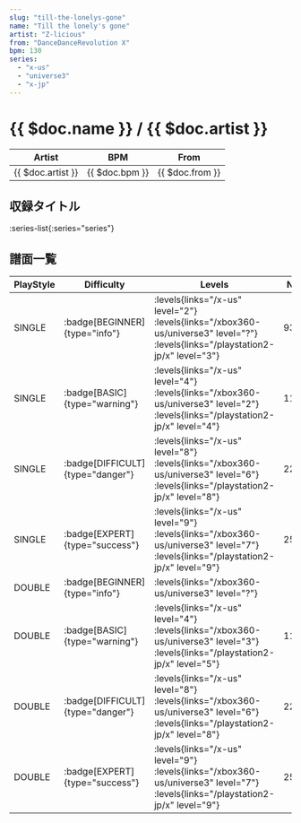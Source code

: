 ```yaml
---
slug: "till-the-lonelys-gone"
name: "Till the lonely's gone"
artist: "Z-licious"
from: "DanceDanceRevolution X"
bpm: 130
series:
  - "x-us"
  - "universe3"
  - "x-jp"
---
```


# {{ $doc.name }} / {{ $doc.artist }}

|Artist|BPM|From|
|------|---|----|
|{{ $doc.artist }}|{{ $doc.bpm }}|{{ $doc.from }}|

## 収録タイトル

:series-list{:series="series"}

## 譜面一覧

|PlayStyle|Difficulty|Levels|Notes|Movie|
|---------|----------|------|-----|-----|
|SINGLE| :badge[BEGINNER]{type="info"}| :levels{links="/x-us" level="2"} :levels{links="/xbox360-us/universe3" level="?"}  :levels{links="/playstation2-jp/x" level="3"}|93/0||
|SINGLE| :badge[BASIC]{type="warning"}| :levels{links="/x-us" level="4"} :levels{links="/xbox360-us/universe3" level="2"}  :levels{links="/playstation2-jp/x" level="4"}|116/8||
|SINGLE| :badge[DIFFICULT]{type="danger"}| :levels{links="/x-us" level="8"} :levels{links="/xbox360-us/universe3" level="6"}  :levels{links="/playstation2-jp/x" level="8"}|221/18||
|SINGLE| :badge[EXPERT]{type="success"}| :levels{links="/x-us" level="9"} :levels{links="/xbox360-us/universe3" level="7"}  :levels{links="/playstation2-jp/x" level="9"}|254/12||
|DOUBLE| :badge[BEGINNER]{type="info"}| :levels{links="/xbox360-us/universe3" level="?"}|||
|DOUBLE| :badge[BASIC]{type="warning"}| :levels{links="/x-us" level="4"} :levels{links="/xbox360-us/universe3" level="3"}  :levels{links="/playstation2-jp/x" level="5"}|116/8||
|DOUBLE| :badge[DIFFICULT]{type="danger"}| :levels{links="/x-us" level="8"} :levels{links="/xbox360-us/universe3" level="6"}  :levels{links="/playstation2-jp/x" level="8"}|221/21||
|DOUBLE| :badge[EXPERT]{type="success"}| :levels{links="/x-us" level="9"} :levels{links="/xbox360-us/universe3" level="7"}  :levels{links="/playstation2-jp/x" level="9"}|254/12||
